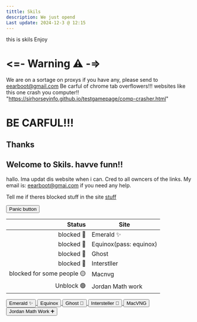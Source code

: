 ```yaml
---
tittle: Skils
description: We just opend
Last update: 2024-12-3 @ 12:15
---
```

this is skils
Enjoy

# <=-  Warning ⚠ -=>
We are on a sortage on proxys 
if you have any, please send to eearboot@gmail.com
Be carful of chrome tab overflowers!!!
websites like this one crash you computer!!
"https://sirhorseyinfo.github.io/testgamepage/comp-crasher.html"
# BE CARFUL!!!
## Thanks 


## Welcome to Skils. havve funn!!
hallo. Ima updat dis website when i can.
Cred to all owncers of the links. My email is: eearboot@gmai.com if you need any help.

Tell me if theres blocked stuff in the site
[stuff](stuff.md)

<a href="https://www.google.com/">
  <button type="button" class="btn btn-outline-primary">Panic button</button>
</a>

| Status | Site |
|-----:|---------------|
|blocked 🔴| Emerald ✨    |
|blocked 🔴|Equinox(pass: equinox)| 
|blocked 🔴|   Ghost       |
|blocked 🔴| Interstller   |
|blocked for some people 🟡 | Macnvg       |
|Unblock 🟢 | Jordan Math work|


<a href="https://eflb.is-cool.dev/">
  <button type="button" class="btn btn-outline-primary">Emerald ✨</button>
</a>


<a href="https://asd98012mk3ls.github.io/">
  <button type="button" class="btn btn-outline-primary">Equinox</button>
</a>

<a href="https://red.masplenedigitalworld.com">
  <button type="button" class="btn btn-outline-primary">Ghost 👻</button>
</a>

<a href="https://info.electrodata.com.ar/">
  <button type="button" class="btn btn-outline-primary">Intersteller 🌙</button>
</a>

<a href="https://j0n12.github.io/macvg1/">
  <button type="button" class="btn btn-outline-primary">MacVNG </button>
</a>

<a href="https://jmw-v4.pages.dev/">
  <button type="button" class="btn btn-outline-primary">Jordan Math Work ➕</button>
</a>
